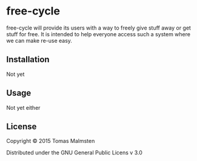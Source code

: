# free-cycle

free-cycle will provide its users with a way to freely give stuff away or get stuff for free.
It is intended to help everyone access such a system where we can make re-use easy.

## Installation

Not yet

## Usage

Not yet either

## License

Copyright © 2015 Tomas Malmsten

Distributed under the GNU General Public Licens v 3.0
